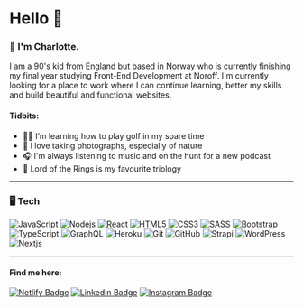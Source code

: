 # Hello 👋

### :raising_hand: I'm Charlotte.
I am a 90's kid from England but based in Norway who is currently finishing my final year studying Front-End Development at Noroff. I'm currently looking for a place to work where I can continue learning, better my skills and build beautiful and functional websites. 

#### Tidbits:
- :golfing_woman: I’m learning how to play golf in my spare time
- :camera_flash: I love taking photographs, especially of nature
- :headphones: I'm always listening to music and on the hunt for a new podcast
- :mage: Lord of the Rings is my favourite triology

---

### :desktop_computer: Tech
![JavaScript](https://img.shields.io/badge/-JavaScript-white?style=for-the-badge&logo=javascript)
![Nodejs](https://img.shields.io/badge/-Nodejs-white?style=for-the-badge&logo=Node.js)
![React](https://img.shields.io/badge/-React-white?style=for-the-badge&logo=react)
![HTML5](https://img.shields.io/badge/-HTML5-white?style=for-the-badge&logo=html5)
![CSS3](https://img.shields.io/badge/-CSS3-white?style=for-the-badge&logo=css3&logoColor=264de4)
![SASS](https://img.shields.io/badge/-Sass-white?style=for-the-badge&logo=sass)
![Bootstrap](https://img.shields.io/badge/-Bootstrap-white?style=for-the-badge&logo=bootstrap)
![TypeScript](https://img.shields.io/badge/-TypeScript-white?style=for-the-badge&logo=typescript)
![GraphQL](https://img.shields.io/badge/-GraphQL-white?style=for-the-badge&logo=graphql&logoColor=e535ab)
![Heroku](https://img.shields.io/badge/-Heroku-white?style=for-the-badge&logo=heroku&logoColor=6762a6)
![Git](https://img.shields.io/badge/-Git-white?style=for-the-badge&logo=git)
![GitHub](https://img.shields.io/badge/-GitHub-white?style=for-the-badge&logo=github&logoColor=black)
![Strapi](https://img.shields.io/badge/-Strapi-white?style=for-the-badge&logo=Strapi&logoColor=4e26e0)
![WordPress](https://img.shields.io/badge/-WordPress-white?style=for-the-badge&logo=wordpress&logoColor=00749c)
![Nextjs](https://img.shields.io/badge/-NEXT.js-white?style=for-the-badge&logo=Next.js&logoColor=black)

---

  #### Find me here:
  [![Netlify Badge](https://img.shields.io/badge/-MyPortfolio-white?style=for-the-badge&logo=netlify&link=https://charlottelucas-dev.netlify.app/)](https://charlottelucas-dev.netlify.app/)
  [![Linkedin Badge](https://img.shields.io/badge/-CharlotteLucas-white?style=for-the-badge&logo=Linkedin&logoColor=0077b5&link=https://www.linkedin.com/in/charlotte-lucas-31544b32/)](https://www.linkedin.com/in/charlotte-lucas-31544b32/)
  [![Instagram Badge](https://img.shields.io/badge/-Infiaest-white?style=for-the-badge&logo=instagram&link=https://instagram.com/infiaest/)](https://instagram.com/infiaest)

<!--
**InfiAest/InfiAest** is a ✨ _special_ ✨ repository because its `README.md` (this file) appears on your GitHub profile.

Here are some ideas to get you started:

- 🔭 I’m currently working on ...
- 🌱 I’m currently learning ...
- 👯 I’m looking to collaborate on ...
- 🤔 I’m looking for help with ...
- 💬 Ask me about ...
- 📫 How to reach me: ...
- 😄 Pronouns: ...
- ⚡ Fun fact: ...
-->
